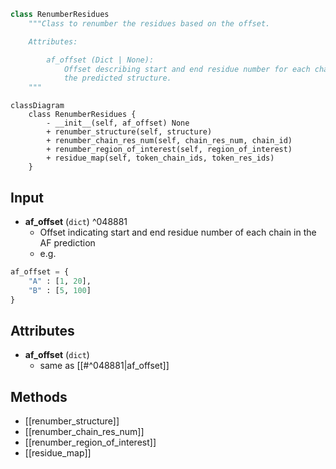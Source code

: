 ```python
class RenumberResidues
    """Class to renumber the residues based on the offset.

    Attributes:

        af_offset (Dict | None):
            Offset describing start and end residue number for each chain in 
	        the predicted structure.
    """
```

```mermaid
classDiagram
    class RenumberResidues {
        - __init__(self, af_offset) None
        + renumber_structure(self, structure)
        + renumber_chain_res_num(self, chain_res_num, chain_id)
        + renumber_region_of_interest(self, region_of_interest)
        + residue_map(self, token_chain_ids, token_res_ids)
    }
```

## Input

- **af_offset** (`dict`) ^048881
	- Offset indicating start and end residue number of each chain in the AF prediction
	- e.g.
```python
af_offset = {
	"A" : [1, 20],
	"B" : [5, 100]
}
```

## Attributes

- **af_offset** (`dict`)
	- same as [[#^048881|af_offset]]

## Methods
- [[renumber_structure]]
- [[renumber_chain_res_num]]
- [[renumber_region_of_interest]]
- [[residue_map]]

